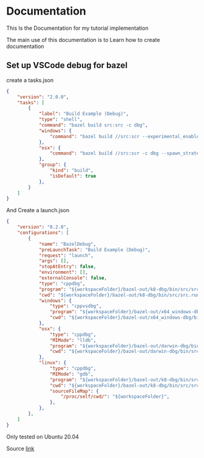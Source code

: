 # Documentation

This Is the Documentation for my tutorial implementation

The main use of this documentation is to Learn how to create documentation

## Set up VSCode debug for bazel

create a tasks.json

```json
{
    "version": "2.0.0",
    "tasks": [
        {
            "label": "Build Example (Debug)",
            "type": "shell",
            "command": "bazel build src:src -c dbg",
            "windows": {
                "command": "bazel build //src:scr --experimental_enable_runfiles -c dbg"
            },
            "osx": {
                "command": "bazel build //src:scr -c dbg --spawn_strategy=standalone",
            },
            "group": {
                "kind": "build",
                "isDefault": true
            },
        }
    ]
}
```

And Create a launch.json

```json
{
    "version": "0.2.0",
    "configurations": [
        {
            "name": "BazelDebug",
            "preLaunchTask": "Build Example (Debug)",
            "request": "launch",
            "args": [],
            "stopAtEntry": false,
            "environment": [],
            "externalConsole": false,
            "type": "cppdbg",
            "program": "${workspaceFolder}/bazel-out/k8-dbg/bin/src/src",
            "cwd": "${workspaceFolder}/bazel-out/k8-dbg/bin/src/src.runfiles/__main__/",
            "windows": {
                "type": "cppvsdbg",
                "program": "${workspaceFolder}/bazel-out/x64_windows-dbg/bin/src/src",
                "cwd": "${workspaceFolder}/bazel-out/x64_windows-dbg/bin/src.runfiles/__main__/",
            },
            "osx": {
                "type": "cppdbg",
                "MIMode": "lldb",
                "program": "${workspaceFolder}/bazel-out/darwin-dbg/bin/src/src",
                "cwd": "${workspaceFolder}/bazel-out/darwin-dbg/bin/src.runfiles/__main__/",
            },
            "linux": {
                "type": "cppdbg",
                "MIMode": "gdb",
                "program": "${workspaceFolder}/bazel-out/k8-dbg/bin/src/src",
                "cwd": "${workspaceFolder}/bazel-out/k8-dbg/bin/src/src.runfiles/__main__/",
                "sourceFileMap": {
                    "/proc/self/cwd/": "${workspaceFolder}",
                },
            },
        },
    ]
}
```

Only tested on Ubuntu 20.04

Source [link](https://shanee.io/blog/2019/05/28/bazel-with-visual-studio-code/)

